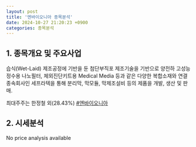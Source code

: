 ```yaml
---
layout: post
title: '엔바이오니아 종목분석'
date: 2024-10-27 21:20:23 +0900
categories: 종목분석
---
```


## 1. 종목개요 및 주요사업

습식(Wet-Laid) 제조공정에 기반을 둔 첨단부직포 제조기술을 기반으로 양전하 고성능 정수용 나노필터, 체외진단키트용 Medical Media 등과 같은 다양한 복합소재와 연결종속회사인 세프라텍을 통해 분리막, 막모듈, 막제조설비 등의 제품을 개발, 생산 및 판매.

최대주주는 한정철 외(28.43%)
[#엔바이오니아](#)

## 2. 시세분석

No price analysis available
